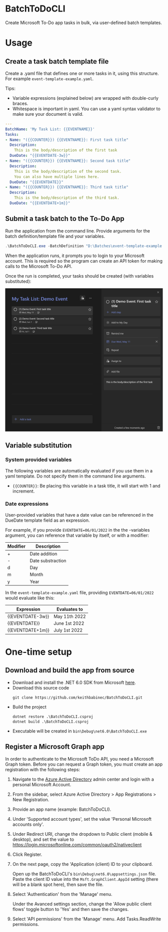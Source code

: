 # BatchToDoCLI

Create Microsoft To-Do app tasks in bulk, via user-defined batch templates.

# Usage

## Create a task batch template file

Create a .yaml file that defines one or more tasks in it, using this structure. For example ```event-template-example.yaml```.

Tips: 
* Variable expressions (explained below) are wrapped with double-curly braces.
* Whitespace is important in yaml. You can use a yaml syntax validator to make sure your document is valid.

```yaml
---
BatchName: 'My Task List: {{EVENTNAME}}'
Tasks:
- Name: "({{COUNTER}}) {{EVENTNAME}}: First task title"
  Description:
    This is the body/description of the first task
  DueDate: "{{EVENTDATE-3w}}"
- Name: "({{COUNTER}}) {{EVENTNAME}}: Second task title"
  Description:
    This is the body/description of the second task.
    You can also have multiple lines here.
  DueDate: "{{EVENTDATE}}"
- Name: "({{COUNTER}}) {{EVENTNAME}}: Third task title"
  Description:
    This is the body/description of the third task.
  DueDate: "{{EVENTDATE+1m}}"
```

## Submit a task batch to the To-Do App

Run the application from the command line. Provide arguments for the batch definition/template file and your variables.

```powershell
.\BatchToDoCLI.exe -BatchDefinition "D:\Batches\event-template-example.yaml" -Variables "EVENTDATE=06/01/2022;EVENTNAME=Demo Event" -Timezone "Pacific Standard Time"
```

When the application runs, it prompts you to login to your Microsoft account. This is required so the program can create an API token for making calls to the Microsoft To-Do API. 

Once the run is completed, your tasks should be created (with variables substituted):

![template example](event-template-example-created.png?raw=true "template example")

## Variable substitution

### System provided variables

The following variables are automatically evaluated if you use them in a yaml template. Do not specify them in the command line arguments.

* ```{{COUNTER}}```: Be placing this variable in a task title, it will start with 1 and increment.

### Date expressions

User-provided variables that have a date value can be referenced in the DueDate template field as an expression.

For example, if you provide ```EVENTDATE=06/01/2022``` in the the -variables argument, you can reference that variable by itself, or with a modifier:

|Modifier|Description|
|--|--|
|+|Date addition|
|-|Date substraction|
|d|Day|
|m|Month|
|y|Year|

In the ```event-template-example.yaml``` file, providing ```EVENTDATE=06/01/2022``` would evaluate like this:

|Expression|Evaluates to|
|--|--|
|{{EVENTDATE-3w}}|May 11th 2022|
|{{EVENTDATE}}|June 1st 2022|
|{{EVENTDATE+1m}}|July 1st 2022|

# One-time setup

## Download and build the app from source

* Download and install the .NET 6.0 SDK from Microsoft [here](https://dotnet.microsoft.com/en-us/download).
* Download this source code
    ```
    git clone https://github.com/keithbabinec/BatchToDoCLI.git
    ```
* Build the project
    ```
    dotnet restore .\BatchToDoCLI.csproj
    dotnet build .\BatchToDoCLI.csproj
    ```
* Executable will be created in ```bin\Debug\net6.0\BatchToDoCLI.exe```

## Register a Microsoft Graph app

In order to authenticate to the Microsoft ToDo API, you need a Microsoft Graph token. Before you can request a Graph token, you must create an app registration with the following steps:

1. Navigate to the [Azure Active Directory](https://aad.portal.azure.com/) admin center and login with a personal Microsoft Account.

2. From the sidebar, select Azure Active Directory > App Registrations > New Registration.

3. Provide an app name (example: BatchToDoCLI).

4. Under 'Supported account types', set the value 'Personal Microsoft accounts only'.

5. Under Redirect URI, change the dropdown to Public client (mobile & desktop), and set the value to https://login.microsoftonline.com/common/oauth2/nativeclient

6. Click Register.

7. On the next page, copy the 'Application (client) ID to your clipboard. 

    Open up the BatchToDoCLI's ```bin\Debug\net6.0\appsettings.json``` file. 
    Paste the client ID value into the ```Msft.GraphClient.AppId``` setting (there will be a blank spot here), then save the file.

8. Select 'Authentication' from the 'Manage' menu. 

    Under the Avanced settings section, change the 'Allow public client flows' toggle button to 'Yes' and then save the changes.

9. Select 'API permissions' from the 'Manage' menu. Add Tasks.ReadWrite permissions.

